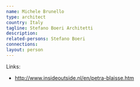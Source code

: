 ```yaml
---
name: Michele Brunello
type: architect
country: Italy
tagline: Stefano Boeri Architetti
description:
related-persons: Stefano Boeri
connections:
layout: person
---
```

Links:
* <http://www.insideoutside.nl/en/petra-blaisse.htm>
